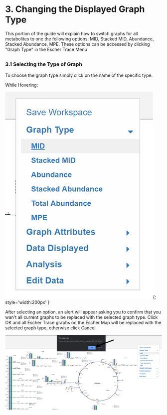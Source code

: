 # 3. Changing the Displayed Graph Type
This portion of the guide will explain how to switch graphs for all metabolites to one the following options: MID, Stacked MID, Abundance, Stacked Abundance, MPE. These options can be accessed by clicking "Graph Type" in the Escher Trace Menu


## <h3>3.1 Selecting the Type of Graph</h3>
To choose the graph type simply click on the name of the specific type.

While Hovering:
 
![Screenshot](img/SelectGraphType.png){: style='width:200px' }

After selecting an option, an alert will appear asking you to confirm that you wan't all current graphs to be replaced with the selected graph type. Click OK and all Escher Trace graphs on the Escher Map will be replaced with the selected graph type, otherwise click Cancel.
 
![Screenshot](img/SelectGraphTypeCheck.png)

